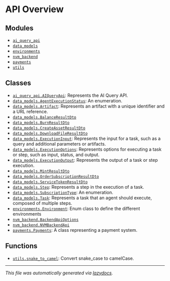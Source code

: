 <!-- markdownlint-disable -->

# API Overview

## Modules

- [`ai_query_api`](./ai_query_api.md#module-ai_query_api)
- [`data_models`](./data_models.md#module-data_models)
- [`environments`](./environments.md#module-environments)
- [`nvm_backend`](./nvm_backend.md#module-nvm_backend)
- [`payments`](./payments.md#module-payments)
- [`utils`](./utils.md#module-utils)

## Classes

- [`ai_query_api.AIQueryApi`](./ai_query_api.md#class-aiqueryapi): Represents the AI Query API.
- [`data_models.AgentExecutionStatus`](./data_models.md#class-agentexecutionstatus): An enumeration.
- [`data_models.Artifact`](./data_models.md#class-artifact): Represents an artifact with a unique identifier and a URL reference.
- [`data_models.BalanceResultDto`](./data_models.md#class-balanceresultdto)
- [`data_models.BurnResultDto`](./data_models.md#class-burnresultdto)
- [`data_models.CreateAssetResultDto`](./data_models.md#class-createassetresultdto)
- [`data_models.DownloadFileResultDto`](./data_models.md#class-downloadfileresultdto)
- [`data_models.ExecutionInput`](./data_models.md#class-executioninput): Represents the input for a task, such as a query and additional parameters or artifacts.
- [`data_models.ExecutionOptions`](./data_models.md#class-executionoptions): Represents options for executing a task or step, such as input, status, and output.
- [`data_models.ExecutionOutput`](./data_models.md#class-executionoutput): Represents the output of a task or step execution.
- [`data_models.MintResultDto`](./data_models.md#class-mintresultdto)
- [`data_models.OrderSubscriptionResultDto`](./data_models.md#class-ordersubscriptionresultdto)
- [`data_models.ServiceTokenResultDto`](./data_models.md#class-servicetokenresultdto)
- [`data_models.Step`](./data_models.md#class-step): Represents a step in the execution of a task.
- [`data_models.SubscriptionType`](./data_models.md#class-subscriptiontype): An enumeration.
- [`data_models.Task`](./data_models.md#class-task): Represents a task that an agent should execute, composed of multiple steps.
- [`environments.Environment`](./environments.md#class-environment): Enum class to define the different environments
- [`nvm_backend.BackendApiOptions`](./nvm_backend.md#class-backendapioptions)
- [`nvm_backend.NVMBackendApi`](./nvm_backend.md#class-nvmbackendapi)
- [`payments.Payments`](./payments.md#class-payments): A class representing a payment system.

## Functions

- [`utils.snake_to_camel`](./utils.md#function-snake_to_camel): Convert snake_case to camelCase.


---

_This file was automatically generated via [lazydocs](https://github.com/ml-tooling/lazydocs)._

